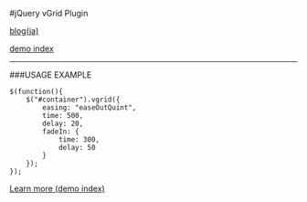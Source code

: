 #jQuery vGrid Plugin

[blog(ja)](http://blog.xlune.com/2009/09/jqueryvgrid.html "Blog")

[demo index](http://blog.xlune.com/2009/09/vgrid/ "DEMO INDEX")

----
###USAGE EXAMPLE

    $(function(){
        $("#container").vgrid({
            easing: "easeOutQuint",
            time: 500,
            delay: 20,
            fadeIn: {
                time: 300,
                delay: 50
            }
        });
    });

[Learn more (demo index)](http://blog.xlune.com/2009/09/vgrid/ "DEMO INDEX")
